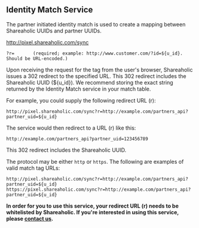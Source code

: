 Identity Match Service
---

The partner initiated identity match is used to create a mapping between Shareaholic UUIDs and partner UUIDs.

  http://pixel.shareaholic.com/sync
  
    ?r=       (required; example: http://www.customer.com/?id=${u_id}. Should be URL-encoded.)

Upon receiving the request for the tag from the user's browser, Shareaholic issues a 302 redirect to the specified URL. This 302 redirect includes the Shareaholic UUID (${u_id}). We recommend storing the exact string returned by the Identity Match service in your match table.

For example, you could supply the following redirect URL (r):

    http://pixel.shareaholic.com/sync?r=http://example.com/partners_api?partner_uid=${u_id}

The service would then redirect to a URL (r) like this:

    http://example.com/partners_api?partner_uid=123456789

This 302 redirect includes the Shareaholic UUID.

The protocol may be either `http` or `https`. The following are examples of valid match tag URLs:

    http://pixel.shareaholic.com/sync?r=http://example.com/partners_api?partner_uid=${u_id}
    https://pixel.shareaholic.com/sync?r=http://example.com/partners_api?partner_uid=${u_id}
 
**In order for you to use this service, your redirect URL (r) needs to be whitelisted by Shareaholic. If you're interested in using this service, please [contact us](https://shareaholic.com/contact).**
